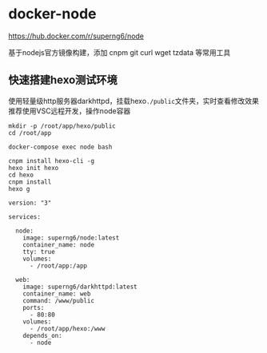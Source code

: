 # docker-node
https://hub.docker.com/r/superng6/node

基于nodejs官方镜像构建，添加 cnpm git curl wget tzdata 等常用工具

## 快速搭建hexo测试环境
使用轻量级http服务器darkhttpd，挂载hexo`./public`文件夹，实时查看修改效果  
推荐使用VSC远程开发，操作node容器  


````
mkdir -p /root/app/hexo/public
cd /root/app
````
````
docker-compose exec node bash  
````
````
cnpm install hexo-cli -g
hexo init hexo
cd hexo
cnpm install
hexo g

````


````
version: "3"

services:

  node:
    image: superng6/node:latest
    container_name: node
    tty: true
    volumes:
      - /root/app:/app

  web:
    image: superng6/darkhttpd:latest
    container_name: web
    command: /www/public
    ports:
      - 80:80
    volumes:
      - /root/app/hexo:/www
    depends_on:
      - node
````
